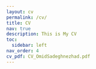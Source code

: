 ```yaml
---
layout: cv
permalink: /cv/
title: CV
nav: true
description: This is My CV
toc:
  sidebar: left
nav_order: 4
cv_pdf: CV_OmidSadeghnezhad.pdf
---
```

